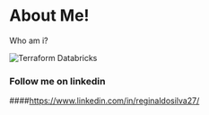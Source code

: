 # About Me!
Who am i?

![Terraform Databricks](https://user-images.githubusercontent.com/69867503/194760055-794b3c2b-1179-4bbc-a12a-a75e11302ea7.jpg)

### Follow me on linkedin
####https://www.linkedin.com/in/reginaldosilva27/
